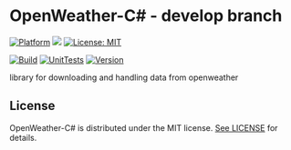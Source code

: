 # OpenWeather-C# - develop branch

[![Platform](https://img.shields.io/badge/platform-Windows10-blue.svg)](https://de.wikipedia.org/wiki/Microsoft_Windows_10)
<a target="_blank" href="https://www.paypal.me/GuepardoApps" title="Donate using PayPal"><img src="https://img.shields.io/badge/paypal-donate-blue.svg" /></a>
[![License: MIT](https://img.shields.io/badge/License-MIT-blue.svg)](https://opensource.org/licenses/MIT)

[![Build](https://img.shields.io/badge/build-passing-green.svg)](https://github.com/OpenWeatherLib/OpenWeather-CSharp/tree/develop/)
[![UnitTests](https://img.shields.io/badge/UnitTests-passing-green.svg)](https://github.com/OpenWeatherLib/OpenWeather-CSharp/tree/develop/)
[![Version](https://img.shields.io/badge/version-v0.5.0.1-blue.svg)](https://github.com/OpenWeatherLib/OpenWeather-CSharp/tree/develop/)

library for downloading and handling data from openweather

## License

OpenWeather-C# is distributed under the MIT license. [See LICENSE](https://github.com/OpenWeatherLib/OpenWeather-CSharp/blob/develop/LICENSE.md) for details.
